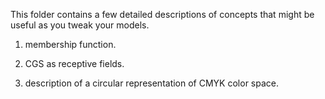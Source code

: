 This folder contains a few detailed descriptions of concepts that might be useful as you tweak your models. 

1) membership function.

2) CGS as receptive fields.

3) description of a circular representation of CMYK color space.
